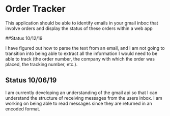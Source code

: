 # Order Tracker

This application should be able to identify emails in your gmail inboc that involve orders and display the status 
of these orders within a web app 

##Status 10/12/19 

I have figured out how to parse the text from an email, and I am not going to transition into being able to extract all the information I would need to be able to track (the order number, the company with which the order was placed, the tracking number, etc.).

## Status 10/06/19

I am currently developing an understanding of the gmail api so that I can understand the structure of receiving messages from the users inbox. I am working on being able to read messages since they are returned in an encoded format. 